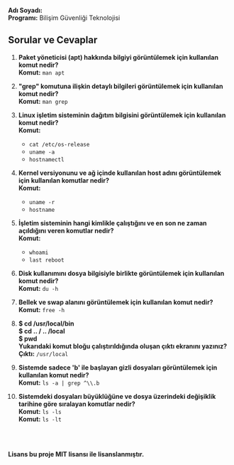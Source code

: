 **Adı Soyadı:**   
**Programı:** Bilişim Güvenliği Teknolojisi  

## Sorular ve Cevaplar

1. **Paket yöneticisi (apt) hakkında bilgiyi görüntülemek için kullanılan komut nedir?**  
   **Komut:** `man apt`

2. **"grep" komutuna ilişkin detaylı bilgileri görüntülemek için kullanılan komut nedir?**  
   **Komut:** `man grep`

3. **Linux işletim sisteminin dağıtım bilgisini görüntülemek için kullanılan komut nedir?**  
   **Komut:** 
   - `cat /etc/os-release`
   - `uname -a`
   - `hostnamectl`

4. **Kernel versiyonunu ve ağ içinde kullanılan host adını görüntülemek için kullanılan komutlar nedir?**  
   **Komut:** 
   - `uname -r`
   - `hostname`

5. **İşletim sisteminin hangi kimlikle çalıştığını ve en son ne zaman açıldığını veren komutlar nedir?**  
   **Komut:** 
   - `whoami`
   - `last reboot`

6. **Disk kullanımını dosya bilgisiyle birlikte görüntülemek için kullanılan komut nedir?**  
   **Komut:** `du -h`

7. **Bellek ve swap alanını görüntülemek için kullanılan komut nedir?**  
   **Komut:** `free -h`
   
8. **$ cd /usr/local/bin**
   <br>
   **$ cd .. / .. /local**
   <br>
   **$ pwd**
   <br>
   **Yukarıdaki komut bloğu çalıştırıldığında oluşan çıktı ekranını yazınız?**
   <br>
   **Çıktı:** `/usr/local`
   
9. **Sistemde sadece 'b' ile başlayan gizli dosyaları görüntülemek için kullanılan komut nedir?**  
  **Komut:** `ls -a | grep ^\\.b`

10. **Sistemdeki dosyaları büyüklüğüne ve dosya üzerindeki değişiklik tarihine göre sıralayan komutlar nedir?**  
 **Komut:**  `ls -ls`
<br>**Komut:**  `ls -lt`

<br>
<br>

**Lisans bu proje MIT lisansı ile lisanslanmıştır.**
